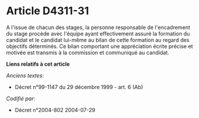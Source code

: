 # Article D4311-31

A l'issue de chacun des stages, la personne responsable de l'encadrement du stage procède avec l'équipe ayant effectivement
assuré la formation du candidat et le candidat lui-même au bilan de cette formation au regard des objectifs déterminés. Ce
bilan comportant une appréciation écrite précise et motivée est transmis à la commission et communiqué au candidat.

**Liens relatifs à cet article**

_Anciens textes_:

  - Décret n°99-1147 du 29 décembre 1999 - art. 6 (Ab)

_Codifié par_:

  - Décret n°2004-802 2004-07-29
